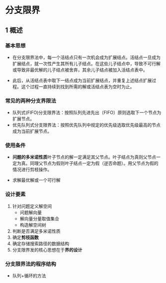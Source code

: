 # 分支限界

## 1 概述

### 基本思想

* 在分支限界法中，每一个活结点只有一次机会成为扩展结点。活结点一旦成为扩展结点，就一次性产生其所有儿子结点。在这些儿子结点中，导致不可行解或导致非最优解的儿子结点被舍弃，其余儿子结点被加入活结点表中。

* 此后，从活结点表中取下一结点成为当前扩展结点，并重复上述结点扩展过程。这个过程一直持续到找到所需的解或活结点表为空时为止。

### 常见的两种分支界限法
* 队列式(FIFO)分支限界法：按照队列先进先出（FIFO）原则选取下一个节点为扩展节点。
* 优先队列式分支限界法：按照优先队列中规定的优先级选取优先级最高的节点成为当前扩展节点。

### 使用条件

* **问题的多米诺性质**叶子节点的解一定满足其父节点。叶子结点为真则父节点一定为真。同理父节点为假则叶子结点一定为假（逆否命题）。用父节点为假的情况进行剪枝操作。

* 求解最优解或一个可行解

### 设计要素
1. 针对问题定义解空间
    * 问题解向量
    * 解向量分量取值集合
    * 构造解空间树
2. 判断是否满足多米诺性质
3. 确定**剪枝函数**
4. 确定存储搜索路径的数据结构
5. 分支限界发的核心思想在于**界的设计**

### 分支限界法的程序结构

* 队列+循环的方法